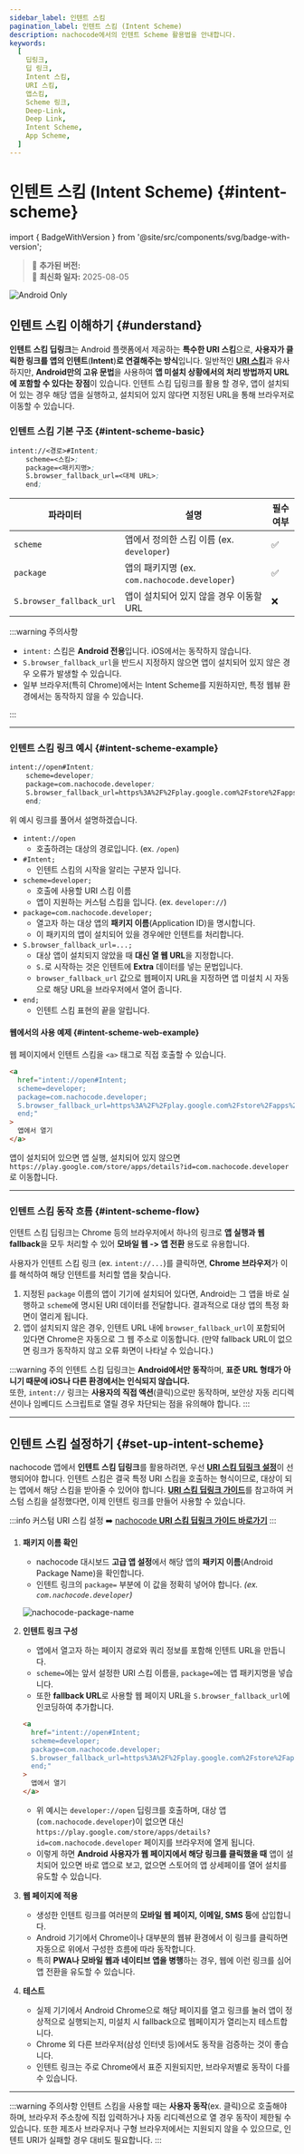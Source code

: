 ```yaml
---
sidebar_label: 인텐트 스킴
pagination_label: 인텐트 스킴 (Intent Scheme)
description: nachocode에서의 인텐트 Scheme 활용법을 안내합니다.
keywords:
  [
    딥링크,
    딥 링크,
    Intent 스킴,
    URI 스킴,
    앱스킴,
    Scheme 링크,
    Deep-Link,
    Deep Link,
    Intent Scheme,
    App Scheme,
  ]
---
```


# 인텐트 스킴 (Intent Scheme) {#intent-scheme}

import { BadgeWithVersion } from '@site/src/components/svg/badge-with-version';

> 🚀 **추가된 버전:** <BadgeWithVersion type="Android" version="v1.2.0" link="/docs/releases/v1/app-source/android/release-v-1-2-0" />  
> 🔔 **최신화 일자:** 2025-08-05

![Android Only](https://img.shields.io/badge/Android-Only-gray?logo=android)

## 인텐트 스킴 이해하기 {#understand}

**인텐트 스킴 딥링크**는 Android 플랫폼에서 제공하는 **특수한 URI 스킴**으로, **사용자가 클릭한 링크를 앱의 인텐트**(**Intent**)**로 연결해주는 방식**입니다. 일반적인 [**URI 스킴**](./uri-scheme)과 유사하지만, **Android만의 고유 문법**을 사용하여 **앱 미설치 상황에서의 처리 방법까지 URL에 포함할 수 있다는 장점**이 있습니다. 인텐트 스킴 딥링크를 활용 할 경우, 앱이 설치되어 있는 경우 해당 앱을 실행하고, 설치되어 있지 않다면 지정된 URL을 통해 브라우저로 이동할 수 있습니다.

### 인텐트 스킴 기본 구조 {#intent-scheme-basic}

```scheme
intent://<경로>#Intent;
    scheme=<스킴>;
    package=<패키지명>;
    S.browser_fallback_url=<대체 URL>;
    end;
```

| 파라미터                 | 설명                                          | 필수 여부 |
| ------------------------ | --------------------------------------------- | --------- |
| `scheme`                 | 앱에서 정의한 스킴 이름 (ex. `developer`)     | ✅        |
| `package`                | 앱의 패키지명 (ex. `com.nachocode.developer`) | ✅        |
| `S.browser_fallback_url` | 앱이 설치되어 있지 않을 경우 이동할 URL       | ❌        |

:::warning 주의사항

- `intent:` 스킴은 **Android 전용**입니다. iOS에서는 동작하지 않습니다.
- `S.browser_fallback_url`을 반드시 지정하지 않으면 앱이 설치되어 있지 않은 경우 오류가 발생할 수 있습니다.
- 일부 브라우저(특히 Chrome)에서는 Intent Scheme를 지원하지만, 특정 웹뷰 환경에서는 동작하지 않을 수 있습니다.

:::

---

### 인텐트 스킴 링크 예시 {#intent-scheme-example}

```scheme
intent://open#Intent;
    scheme=developer;
    package=com.nachocode.developer;
    S.browser_fallback_url=https%3A%2F%2Fplay.google.com%2Fstore%2Fapps%2Fdetails%3Fid%3Dcom.nachocode.developer;
    end;
```

위 예시 링크를 풀어서 설명하겠습니다.

- `intent://open`
  - 호출하려는 대상의 경로입니다. (ex. `/open`)
- `#Intent;`
  - 인텐트 스킴의 시작을 알리는 구분자 입니다.
- `scheme=developer;`
  - 호출에 사용할 URI 스킴 이름
  - 앱이 지원하는 커스텀 스킴을 입니다. (ex. `developer://`)
- `package=com.nachocode.developer;`
  - 열고자 하는 대상 앱의 **패키지 이름**(Application ID)을 명시합니다.
  - 이 패키지의 앱이 설치되어 있을 경우에만 인텐트를 처리합니다.
- `S.browser_fallback_url=...;`
  - 대상 앱이 설치되지 않았을 때 **대신 열 웹 URL**을 지정합니다.
  - `S.`로 시작하는 것은 인텐트에 **Extra** 데이터를 넣는 문법입니다.
  - `browser_fallback_url` 값으로 웹페이지 URL을 지정하면 앱 미설치 시 자동으로 해당 URL을 브라우저에서 열어 줍니다.
- `end;`
  - 인텐트 스킴 표현의 끝을 알립니다.

#### 웹에서의 사용 예제 {#intent-scheme-web-example}

웹 페이지에서 인텐트 스킴을 `<a>` 태그로 직접 호출할 수 있습니다.

```html
<a
  href="intent://open#Intent;
  scheme=developer;
  package=com.nachocode.developer;
  S.browser_fallback_url=https%3A%2F%2Fplay.google.com%2Fstore%2Fapps%2Fdetails%3Fid%3Dcom.nachocode.developer;
  end;"
>
  앱에서 열기
</a>
```

앱이 설치되어 있으면 앱 실행, 설치되어 있지 않으면 `https://play.google.com/store/apps/details?id=com.nachocode.developer`로 이동합니다.

---

### 인텐트 스킴 동작 흐름 {#intent-scheme-flow}

인텐트 스킴 딥링크는 Chrome 등의 브라우저에서 하나의 링크로 **앱 실행과 웹 fallback**을 모두 처리할 수 있어 **모바일 웹 -> 앱 전환** 용도로 유용합니다.

사용자가 인텐트 스킴 링크 (ex. `intent://...`)를 클릭하면, **Chrome 브라우저**가 이를 해석하여 해당 인텐트를 처리할 앱을 찾습니다.

1. 지정된 `package` 이름의 앱이 기기에 설치되어 있다면, Android는 그 앱을 바로 실행하고 `scheme`에 명시된 URI 데이터를 전달합니다. 결과적으로 대상 앱의 특정 화면이 열리게 됩니다.
2. 앱이 설치되지 않은 경우, 인텐트 URL 내에 `browser_fallback_url`이 포함되어 있다면 Chrome은 자동으로 그 웹 주소로 이동합니다. (만약 fallback URL이 없으면 링크가 동작하지 않고 오류 화면이 나타날 수 있습니다.)

:::warning 주의
인텐트 스킴 딥링크는 **Android에서만 동작**하며, **표준 URL 형태가 아니기 때문에 iOS나 다른 환경에서는 인식되지 않습니다.**  
또한, `intent://` 링크는 **사용자의 직접 액션**(클릭)으로만 동작하며, 보안상 자동 리디렉션이나 임베디드 스크립트로 열릴 경우 차단되는 점을 유의해야 합니다.
:::

---

## 인텐트 스킴 설정하기 {#set-up-intent-scheme}

nachocode 앱에서 **인텐트 스킴 딥링크**를 활용하려면, 우선 [**URI 스킴 딥링크 설정**](./uri-scheme#set-up-nachocode-uri-scheme)이 선행되어야 합니다. 인텐트 스킴은 결국 특정 URI 스킴을 호출하는 형식이므로, 대상이 되는 앱에서 해당 스킴을 받아줄 수 있어야 합니다. [**URI 스킴 딥링크 가이드**](./uri-scheme#set-up-nachocode-uri-scheme)를 참고하여 커스텀 스킴을 설정했다면, 이제 인텐트 링크를 만들어 사용할 수 있습니다.

:::info 커스텀 URI 스킴 설정
➡️ [nachocode **URI 스킴 딥링크 가이드 바로가기**](./uri-scheme)
:::

1. **패키지 이름 확인**
   - nachocode 대시보드 **고급 앱 설정**에서 해당 앱의 **패키지 이름**(Android Package Name)을 확인합니다.
   - 인텐트 링크의 `package=` 부분에 이 값을 정확히 넣어야 합니다. _(ex. `com.nachocode.developer`)_

   ![nachocode-package-name](/img/docs/settings/nachocode_dashboard_advanced_settings_pacakge_name.png)

2. **인텐트 링크 구성**
   - 앱에서 열고자 하는 페이지 경로와 쿼리 정보를 포함해 인텐트 URL을 만듭니다.
   - `scheme=`에는 앞서 설정한 URI 스킴 이름을, `package=`에는 앱 패키지명을 넣습니다.
   - 또한 **fallback URL**로 사용할 웹 페이지 URL을 `S.browser_fallback_url`에 인코딩하여 추가합니다.

   ```html
   <a
     href="intent://open#Intent;
     scheme=developer;
     package=com.nachocode.developer;
     S.browser_fallback_url=https%3A%2F%2Fplay.google.com%2Fstore%2Fapps%2Fdetails%3Fid%3Dcom.nachocode.developer;
     end;"
   >
     앱에서 열기
   </a>
   ```

   - 위 예시는 `developer://open` 딥링크를 호출하며, 대상 앱(`com.nachocode.developer`)이 없으면 대신 `https://play.google.com/store/apps/details?id=com.nachocode.developer` 페이지를 브라우저에 열게 됩니다.
   - 이렇게 하면 **Android 사용자가 웹 페이지에서 해당 링크를 클릭했을 때** 앱이 설치되어 있으면 바로 앱으로 보고, 없으면 스토어의 앱 상세페이를 열어 설치를 유도할 수 있습니다.

3. **웹 페이지에 적용**
   - 생성한 인텐트 링크를 여러분의 **모바일 웹 페이지, 이메일, SMS 등**에 삽입합니다.
   - Android 기기에서 Chrome이나 대부분의 웹뷰 환경에서 이 링크를 클릭하면 자동으로 위에서 구성한 흐름에 따라 동작합니다.
   - 특히 **PWA나 모바일 웹과 네이티브 앱을 병행**하는 경우, 웹에 이런 링크를 심어 앱 전환을 유도할 수 있습니다.

4. **테스트**
   - 실제 기기에서 Android Chrome으로 해당 페이지를 열고 링크를 눌러 앱이 정상적으로 실행되는지, 미설치 시 fallback으로 웹페이지가 열리는지 테스트합니다.
   - Chrome 외 다른 브라우저(삼성 인터넷 등)에서도 동작을 검증하는 것이 좋습니다.
   - 인텐트 링크는 주로 Chrome에서 표준 지원되지만, 브라우저별로 동작이 다를 수 있습니다.

---

:::warning 주의사항
인텐트 스킴을 사용할 때는 **사용자 동작**(ex. 클릭)으로 호출해야 하며, 브라우저 주소창에 직접 입력하거나 자동 리디렉션으로 열 경우 동작이 제한될 수 있습니다. 또한 제조사 브라우저나 구형 브라우저에서는 지원되지 않을 수 있으므로, 인텐트 URI가 실패할 경우 대비도 필요합니다.
:::
